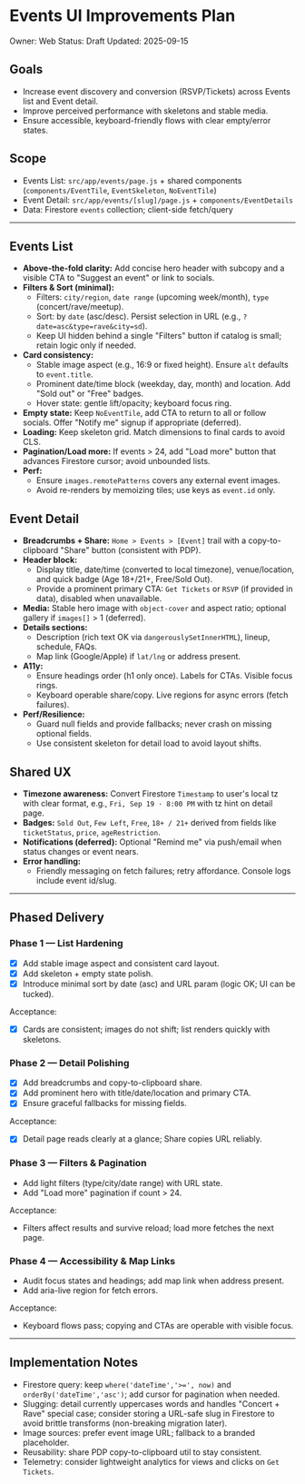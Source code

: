 # Events UI Improvements Plan

Owner: Web
Status: Draft
Updated: 2025-09-15

## Goals

- Increase event discovery and conversion (RSVP/Tickets) across Events list and Event detail.
- Improve perceived performance with skeletons and stable media.
- Ensure accessible, keyboard-friendly flows with clear empty/error states.

## Scope

- Events List: `src/app/events/page.js` + shared components (`components/EventTile`, `EventSkeleton`, `NoEventTile`)
- Event Detail: `src/app/events/[slug]/page.js` + `components/EventDetails`
- Data: Firestore `events` collection; client-side fetch/query

---

## Events List

- **Above-the-fold clarity:** Add concise hero header with subcopy and a visible CTA to "Suggest an event" or link to socials.
- **Filters & Sort (minimal):**
  - Filters: `city/region`, `date range` (upcoming week/month), `type` (concert/rave/meetup).
  - Sort: by `date` (asc/desc). Persist selection in URL (e.g., `?date=asc&type=rave&city=sd`).
  - Keep UI hidden behind a single "Filters" button if catalog is small; retain logic only if needed.
- **Card consistency:**
  - Stable image aspect (e.g., 16:9 or fixed height). Ensure `alt` defaults to `event.title`.
  - Prominent date/time block (weekday, day, month) and location. Add "Sold out" or "Free" badges.
  - Hover state: gentle lift/opacity; keyboard focus ring.
- **Empty state:** Keep `NoEventTile`, add CTA to return to all or follow socials. Offer "Notify me" signup if appropriate (deferred).
- **Loading:** Keep skeleton grid. Match dimensions to final cards to avoid CLS.
- **Pagination/Load more:** If events > 24, add "Load more" button that advances Firestore cursor; avoid unbounded lists.
- **Perf:**
  - Ensure `images.remotePatterns` covers any external event images.
  - Avoid re-renders by memoizing tiles; use keys as `event.id` only.

## Event Detail

- **Breadcrumbs + Share:** `Home > Events > [Event]` trail with a copy-to-clipboard "Share" button (consistent with PDP).
- **Header block:**
  - Display title, date/time (converted to local timezone), venue/location, and quick badge (Age 18+/21+, Free/Sold Out).
  - Provide a prominent primary CTA: `Get Tickets` or `RSVP` (if provided in data), disabled when unavailable.
- **Media:** Stable hero image with `object-cover` and aspect ratio; optional gallery if `images[]` > 1 (deferred).
- **Details sections:**
  - Description (rich text OK via `dangerouslySetInnerHTML`), lineup, schedule, FAQs.
  - Map link (Google/Apple) if `lat/lng` or address present.
- **A11y:**
  - Ensure headings order (h1 only once). Labels for CTAs. Visible focus rings.
  - Keyboard operable share/copy. Live regions for async errors (fetch failures).
- **Perf/Resilience:**
  - Guard null fields and provide fallbacks; never crash on missing optional fields.
  - Use consistent skeleton for detail load to avoid layout shifts.

## Shared UX

- **Timezone awareness:** Convert Firestore `Timestamp` to user's local tz with clear format, e.g., `Fri, Sep 19 · 8:00 PM` with tz hint on detail page.
- **Badges:** `Sold Out`, `Few Left`, `Free`, `18+ / 21+` derived from fields like `ticketStatus`, `price`, `ageRestriction`.
- **Notifications (deferred):** Optional "Remind me" via push/email when status changes or event nears.
- **Error handling:**
  - Friendly messaging on fetch failures; retry affordance. Console logs include event id/slug.

---

## Phased Delivery

### Phase 1 — List Hardening

- [x] Add stable image aspect and consistent card layout.
- [x] Add skeleton + empty state polish.
- [x] Introduce minimal sort by date (asc) and URL param (logic OK; UI can be tucked).

Acceptance:

- [x] Cards are consistent; images do not shift; list renders quickly with skeletons.

### Phase 2 — Detail Polishing

- [x] Add breadcrumbs and copy-to-clipboard share.
- [x] Add prominent hero with title/date/location and primary CTA.
- [x] Ensure graceful fallbacks for missing fields.

Acceptance:

- [x] Detail page reads clearly at a glance; Share copies URL reliably.

### Phase 3 — Filters & Pagination

- Add light filters (type/city/date range) with URL state.
- Add "Load more" pagination if count > 24.

Acceptance:

- Filters affect results and survive reload; load more fetches the next page.

### Phase 4 — Accessibility & Map Links

- Audit focus states and headings; add map link when address present.
- Add aria-live region for fetch errors.

Acceptance:

- Keyboard flows pass; copying and CTAs are operable with visible focus.

---

## Implementation Notes

- Firestore query: keep `where('dateTime','>=', now)` and `orderBy('dateTime','asc')`; add cursor for pagination when needed.
- Slugging: detail currently uppercases words and handles "Concert + Rave" special case; consider storing a URL-safe slug in Firestore to avoid brittle transforms (non-breaking migration later).
- Image sources: prefer event image URL; fallback to a branded placeholder.
- Reusability: share PDP copy-to-clipboard util to stay consistent.
- Telemetry: consider lightweight analytics for views and clicks on `Get Tickets`.
